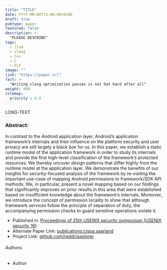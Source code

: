 ```yaml
---
title: "TITLE"
date: YYYY-MM-DDT13:00:00+0100
draft: true
pubtype: paper
featured: false
description: >-
  "PLEASE DESCRIBE"
tags: 
  - llvm
  - clang
  - C++
  - C
  - ELF
image: ""
link: "https://paper.url"
fact: >- 
  "Writing clang optimization passes is not hat hard after all"
weight: 400
sitemap:
  priority : 0.8
---
```


LONG-TEXT


### Abstract:

In contrast to the Android application layer, Android’s application framework’s internals and their influence on the platform security and user privacy are still largely a black box for us. In this paper, we establish a static runtime model of the application framework in order to study its internals and provide the first high-level classification of the framework’s protected resources. We thereby uncover design patterns that differ highly from the runtime model at the application layer. We demonstrate the benefits of our insights for security-focused analysis of the framework by re-visiting the important use-case of mapping Android permissions to framework/SDK API methods. We, in particular, present a novel mapping based on our findings that significantly improves on prior results in this area that were established based on insufficient knowledge about the framework’s internals. Moreover, we introduce the concept of permission locality to show that although framework services follow the principle of separation of duty, the accompanying permission checks to guard sensitive operations violate it.

- Published in: [Proceedings of 25th USENIX security symposium (USENIX security 16)][proceedings]
- Alternate Paper Link: [publications.cispa.saarland][paper-cispa]
- Project Link: [github.com/reddr/axplorer][project-url]


###### Authors:

- Author


[proceedings]: https://example.org
[paper-cispa]: https://publications.cispa.saarland/XXX/
[project-url]: https://example.org
